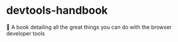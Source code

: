 # devtools-handbook
:blue_book: A book detailing all the great things you can do with the browser developer tools
